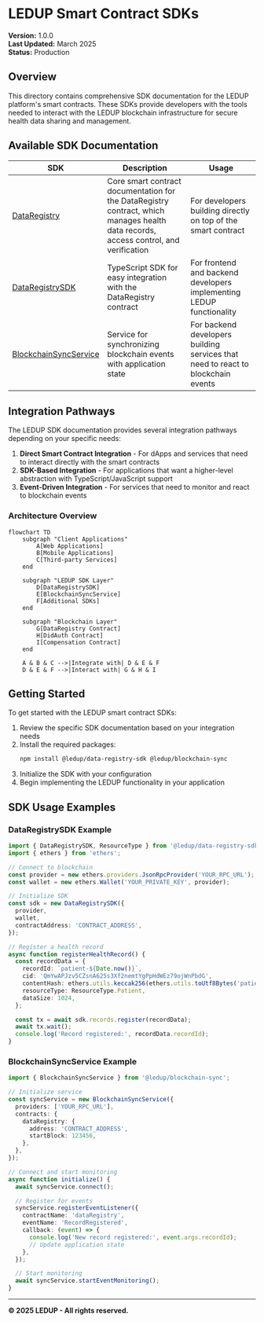 # LEDUP Smart Contract SDKs

**Version:** 1.0.0  
**Last Updated:** March 2025  
**Status:** Production

## Overview

This directory contains comprehensive SDK documentation for the LEDUP platform's smart contracts. These SDKs provide developers with the tools needed to interact with the LEDUP blockchain infrastructure for secure health data sharing and management.

## Available SDK Documentation

| SDK                                                      | Description                                                                                                                          | Usage                                                                            |
| -------------------------------------------------------- | ------------------------------------------------------------------------------------------------------------------------------------ | -------------------------------------------------------------------------------- |
| [DataRegistry](./DataRegistry.md)                        | Core smart contract documentation for the DataRegistry contract, which manages health data records, access control, and verification | For developers building directly on top of the smart contract                    |
| [DataRegistrySDK](./DataRegistrySDK.md)                  | TypeScript SDK for easy integration with the DataRegistry contract                                                                   | For frontend and backend developers implementing LEDUP functionality             |
| [BlockchainSyncService](../api/BlockchainSyncService.md) | Service for synchronizing blockchain events with application state                                                                   | For backend developers building services that need to react to blockchain events |

## Integration Pathways

The LEDUP SDK documentation provides several integration pathways depending on your specific needs:

1. **Direct Smart Contract Integration** - For dApps and services that need to interact directly with the smart contracts
2. **SDK-Based Integration** - For applications that want a higher-level abstraction with TypeScript/JavaScript support
3. **Event-Driven Integration** - For services that need to monitor and react to blockchain events

### Architecture Overview

```mermaid
flowchart TD
    subgraph "Client Applications"
        A[Web Applications]
        B[Mobile Applications]
        C[Third-party Services]
    end

    subgraph "LEDUP SDK Layer"
        D[DataRegistrySDK]
        E[BlockchainSyncService]
        F[Additional SDKs]
    end

    subgraph "Blockchain Layer"
        G[DataRegistry Contract]
        H[DidAuth Contract]
        I[Compensation Contract]
    end

    A & B & C -->|Integrate with| D & E & F
    D & E & F -->|Interact with| G & H & I
```

## Getting Started

To get started with the LEDUP smart contract SDKs:

1. Review the specific SDK documentation based on your integration needs
2. Install the required packages:
   ```bash
   npm install @ledup/data-registry-sdk @ledup/blockchain-sync
   ```
3. Initialize the SDK with your configuration
4. Begin implementing the LEDUP functionality in your application

## SDK Usage Examples

### DataRegistrySDK Example

```typescript
import { DataRegistrySDK, ResourceType } from '@ledup/data-registry-sdk';
import { ethers } from 'ethers';

// Connect to blockchain
const provider = new ethers.providers.JsonRpcProvider('YOUR_RPC_URL');
const wallet = new ethers.Wallet('YOUR_PRIVATE_KEY', provider);

// Initialize SDK
const sdk = new DataRegistrySDK({
  provider,
  wallet,
  contractAddress: 'CONTRACT_ADDRESS',
});

// Register a health record
async function registerHealthRecord() {
  const recordData = {
    recordId: `patient-${Date.now()}`,
    cid: 'QmYwAPJzv5CZsnA625s3Xf2nemtYgPpHdWEz79ojWnPbdG',
    contentHash: ethers.utils.keccak256(ethers.utils.toUtf8Bytes('patient data')),
    resourceType: ResourceType.Patient,
    dataSize: 1024,
  };

  const tx = await sdk.records.register(recordData);
  await tx.wait();
  console.log('Record registered:', recordData.recordId);
}
```

### BlockchainSyncService Example

```typescript
import { BlockchainSyncService } from '@ledup/blockchain-sync';

// Initialize service
const syncService = new BlockchainSyncService({
  providers: ['YOUR_RPC_URL'],
  contracts: {
    dataRegistry: {
      address: 'CONTRACT_ADDRESS',
      startBlock: 123456,
    },
  },
});

// Connect and start monitoring
async function initialize() {
  await syncService.connect();

  // Register for events
  syncService.registerEventListener({
    contractName: 'dataRegistry',
    eventName: 'RecordRegistered',
    callback: (event) => {
      console.log('New record registered:', event.args.recordId);
      // Update application state
    },
  });

  // Start monitoring
  await syncService.startEventMonitoring();
}
```

---

**© 2025 LEDUP - All rights reserved.**
